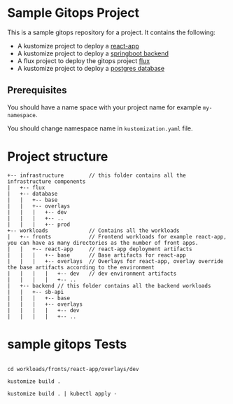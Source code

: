 # Sample Gitops Project

This is a sample gitops repository for a project. It contains the following:

- A kustomize project to deploy a [react-app](/workloads/fronts/react-app/README.md)
- A kustomize project to deploy a [springboot backend](/workloads/backend/sb-api/README.md)
- A flux project to deploy the gitops project [flux](/infrastructure/flux/README.md)
- A kustomize project to deploy a [postgres database](/infrastructure/database/README.md)

## Prerequisites

You should have a name space with your project name for example `my-namespace`.

You should change namespace name in `kustomization.yaml` file.

# Project structure

```
+-- infrastructure        // this folder contains all the infrastructure components
|   +-- flux
|   +-- database 
|   |   +-- base
|   |   +-- overlays
|   |   |   +-- dev
|   |   |   +-- ..
|   |   |   +-- prod
+-- workloads             // Contains all the workloads
|   +-- fronts            // Frontend workloads for example react-app, you can have as many directories as the number of front apps.
|   |   +-- react-app     // react-app deployment artifacts
|   |   |   +-- base      // Base artifacts for react-app
|   |   |   +-- overlays  // Overlays for react-app, overlay override the base artifacts according to the environment
|   |   |   |   +-- dev   // dev environment artifacts
|   |   |   |   +-- ..
|   +-- backend // this folder contains all the backend workloads
|   |   +-- sb-api
|   |   |   +-- base
|   |   |   +-- overlays
|   |   |   |   +-- dev
|   |   |   |   +-- ..

```

# sample gitops Tests

```

cd workloads/fronts/react-app/overlays/dev

kustomize build .

kustomize build . | kubectl apply -
```
